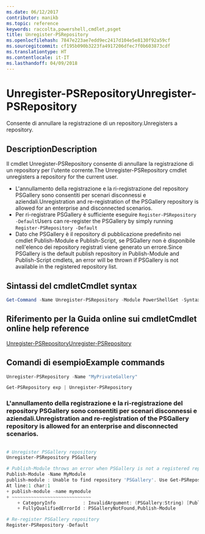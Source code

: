 ```yaml
---
ms.date: 06/12/2017
contributor: manikb
ms.topic: reference
keywords: raccolta,powershell,cmdlet,psget
title: Unregister-PSRepository
ms.openlocfilehash: 7847e223ae7edd9ec2417d104e5e8130f92a59cf
ms.sourcegitcommit: cf195b090b3223fa4917206dfec7f0b603873cdf
ms.translationtype: HT
ms.contentlocale: it-IT
ms.lasthandoff: 04/09/2018
---
```

# <a name="unregister-psrepository"></a><span data-ttu-id="c4c62-103">Unregister-PSRepository</span><span class="sxs-lookup"><span data-stu-id="c4c62-103">Unregister-PSRepository</span></span>

<span data-ttu-id="c4c62-104">Consente di annullare la registrazione di un repository.</span><span class="sxs-lookup"><span data-stu-id="c4c62-104">Unregisters a repository.</span></span>

## <a name="description"></a><span data-ttu-id="c4c62-105">Description</span><span class="sxs-lookup"><span data-stu-id="c4c62-105">Description</span></span>

<span data-ttu-id="c4c62-106">Il cmdlet Unregister-PSRepository consente di annullare la registrazione di un repository per l'utente corrente.</span><span class="sxs-lookup"><span data-stu-id="c4c62-106">The Unregister-PSRepository cmdlet unregisters a repository for the current user.</span></span>
- <span data-ttu-id="c4c62-107">L'annullamento della registrazione e la ri-registrazione del repository PSGallery sono consentiti per scenari disconnessi e aziendali.</span><span class="sxs-lookup"><span data-stu-id="c4c62-107">Unregistration and re-registration of the PSGallery repository is allowed for an enterprise and disconnected scenarios.</span></span>
- <span data-ttu-id="c4c62-108">Per ri-registrare PSGallery è sufficiente eseguire `Register-PSRepository -Default`</span><span class="sxs-lookup"><span data-stu-id="c4c62-108">Users can re-register the PSGallery by simply running `Register-PSRepository -Default`</span></span>
- <span data-ttu-id="c4c62-109">Dato che PSGallery è il repository di pubblicazione predefinito nei cmdlet Publish-Module e Publish-Script, se PSGallery non è disponibile nell'elenco dei repository registrati viene generato un errore.</span><span class="sxs-lookup"><span data-stu-id="c4c62-109">Since PSGallery is the default publish repository in Publish-Module and Publish-Script cmdlets, an error will be thrown if PSGallery is not available in the registered repository list.</span></span>

## <a name="cmdlet-syntax"></a><span data-ttu-id="c4c62-110">Sintassi del cmdlet</span><span class="sxs-lookup"><span data-stu-id="c4c62-110">Cmdlet syntax</span></span>

```powershell
Get-Command -Name Unregister-PSRepository -Module PowerShellGet -Syntax
```
## <a name="cmdlet-online-help-reference"></a><span data-ttu-id="c4c62-111">Riferimento per la Guida online sui cmdlet</span><span class="sxs-lookup"><span data-stu-id="c4c62-111">Cmdlet online help reference</span></span>

[<span data-ttu-id="c4c62-112">Unregister-PSRepository</span><span class="sxs-lookup"><span data-stu-id="c4c62-112">Unregister-PSRepository</span></span>](http://go.microsoft.com/fwlink/?LinkID=517130)

## <a name="example-commands"></a><span data-ttu-id="c4c62-113">Comandi di esempio</span><span class="sxs-lookup"><span data-stu-id="c4c62-113">Example commands</span></span>

```powershell
Unregister-PSRepository -Name "MyPrivateGallery"

Get-PSRepository exp | Unregister-PSRepository
```

### <a name="unregistration-and-re-registration-of-the-psgallery-repository-is-allowed-for-an-enterprise-and-disconnected-scenarios"></a><span data-ttu-id="c4c62-114">L'annullamento della registrazione e la ri-registrazione del repository PSGallery sono consentiti per scenari disconnessi e aziendali.</span><span class="sxs-lookup"><span data-stu-id="c4c62-114">Unregistration and re-registration of the PSGallery repository is allowed for an enterprise and disconnected scenarios.</span></span>
```powershell

# Unregister PSGallery repository
Unregister-PSRepository PSGallery

# Publish-Module throws an error when PSGallery is not a registered repository
Publish-Module -Name MyModule
publish-module : Unable to find repository 'PSGallery'. Use Get-PSRepository to see all available repositories. Try again after specifying a valid repository name. You can use 'Register-PSRepository -Default' to register the PSGallery repository.
At line:1 char:1
+ publish-module -name mymodule
+ ~~~~~~~~~~~~~~~~~~~~~~~~~~~~~
    + CategoryInfo          : InvalidArgument: (PSGallery:String) [Publish-Module], ArgumentException
    + FullyQualifiedErrorId : PSGalleryNotFound,Publish-Module

# Re-register PSGallery repository
Register-PSRepository -Default
```
